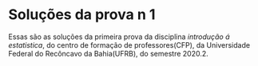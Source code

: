
# Soluções da prova n 1

Essas são as soluções da primeira prova da disciplina *introdução á estatistica*, do centro de formação de professores(CFP), da Universidade Federal do Recôncavo da Bahia(UFRB), do semestre 2020.2.   
